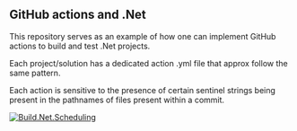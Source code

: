 ## GitHub actions and .Net
This repository serves as an example of how one can implement GitHub actions to build and test .Net projects.

Each project/solution has a dedicated action .yml file that approx follow the same pattern.

Each action is sensitive to the presence of certain sentinel strings being present in the pathnames of files present within a commit.

[![Build.Net.Scheduling](https://github.com/Korporal/actionstuff/actions/workflows/build.nep.scheduling.yml/badge.svg)](https://github.com/Korporal/actionstuff/actions/workflows/build.nep.scheduling.yml)
